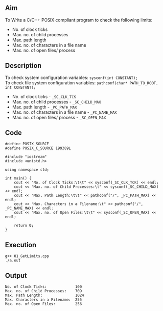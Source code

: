 ## Aim
To Write a C/C++ POSIX compliant program to check the following limits:
* No. of clock ticks
* Max. no. of child processes
* Max. path length
* Max. no. of characters in a file name
* Max. no. of open files/ process

## Description
To check system configuration variables: `sysconf(int CONSTANT);`  
To check file system configuration variables: `pathconf(char* PATH_TO_ROOT, int CONSTANT);`

* No. of clock ticks - `_SC_CLK_TCK`
* Max. no. of child processes - `_SC_CHILD_MAX`
* Max. path length - `_PC_PATH_MAX`
* Max. no. of characters in a file name - `_PC_NAME_MAX`
* Max. no. of open files/ process - `_SC_OPEN_MAX`

## Code
```
#define POSIX_SOURCE
#define POSIX_C_SOURCE 199309L

#include "iostream"
#include <unistd.h>

using namespace std;

int main() {
	cout << "No. of Clock Ticks:\t\t" << sysconf(_SC_CLK_TCK) << endl;
	cout << "Max. no. of Child Processes:\t" << sysconf(_SC_CHILD_MAX) << endl;
	cout << "Max. Path Length:\t\t" << pathconf("/", _PC_PATH_MAX) << endl;
	cout << "Max. Characters in a Filename:\t" << pathconf("/", _PC_NAME_MAX) << endl;
	cout << "Max. no. of Open Files:\t\t" << sysconf(_SC_OPEN_MAX) << endl;

	return 0;
}
```

## Execution
```
g++ 01_GetLimits.cpp
./a.out
```

## Output
```
No. of Clock Ticks:             100
Max. no. of Child Processes:    709
Max. Path Length:               1024
Max. Characters in a Filename:  255
Max. no. of Open Files:         256
```
